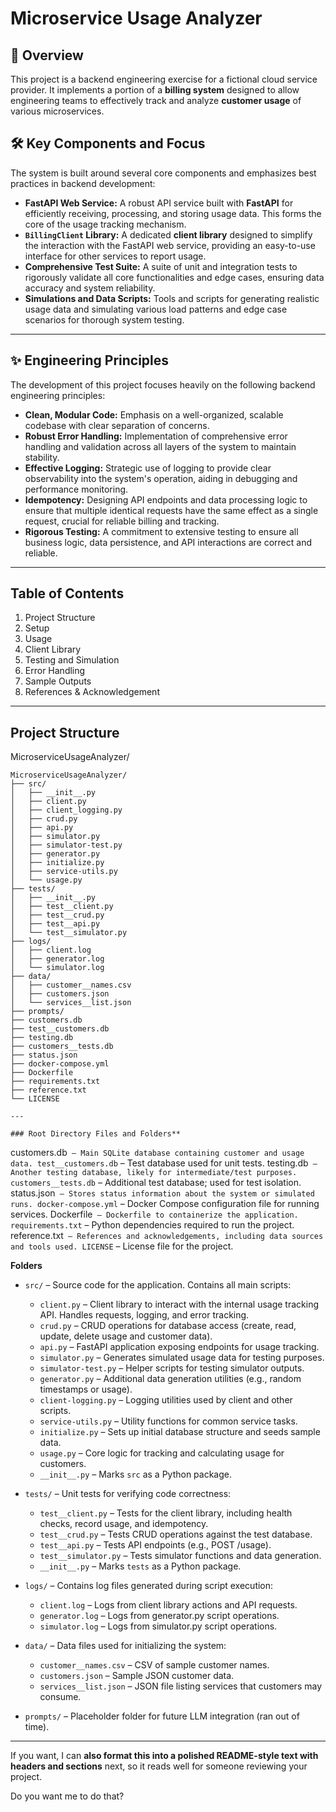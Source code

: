 # Microservice Usage Analyzer

## 🚀 Overview

This project is a backend engineering exercise for a fictional cloud service provider. It implements a portion of a **billing system** designed to allow engineering teams to effectively track and analyze **customer usage** of various microservices.

## 🛠️ Key Components and Focus

The system is built around several core components and emphasizes best practices in backend development:

* **FastAPI Web Service:** A robust API service built with **FastAPI** for efficiently receiving, processing, and storing usage data. This forms the core of the usage tracking mechanism.
* **`BillingClient` Library:** A dedicated **client library** designed to simplify the interaction with the FastAPI web service, providing an easy-to-use interface for other services to report usage.
* **Comprehensive Test Suite:** A suite of unit and integration tests to rigorously validate all core functionalities and edge cases, ensuring data accuracy and system reliability.
* **Simulations and Data Scripts:** Tools and scripts for generating realistic usage data and simulating various load patterns and edge case scenarios for thorough system testing.

---

## ✨ Engineering Principles

The development of this project focuses heavily on the following backend engineering principles:

* **Clean, Modular Code:** Emphasis on a well-organized, scalable codebase with clear separation of concerns.
* **Robust Error Handling:** Implementation of comprehensive error handling and validation across all layers of the system to maintain stability.
* **Effective Logging:** Strategic use of logging to provide clear observability into the system's operation, aiding in debugging and performance monitoring.
* **Idempotency:** Designing API endpoints and data processing logic to ensure that multiple identical requests have the same effect as a single request, crucial for reliable billing and tracking.
* **Rigorous Testing:** A commitment to extensive testing to ensure all business logic, data persistence, and API interactions are correct and reliable.

---
## Table of Contents
   1. Project Structure
   2. Setup
   3. Usage
   4. Client Library
   5. Testing and Simulation
   6. Error Handling
   7. Sample Outputs
   8. References & Acknowledgement
   
---
## Project Structure
MicroserviceUsageAnalyzer/
```
MicroserviceUsageAnalyzer/
├── src/
│   ├── __init__.py
│   ├── client.py
│   ├── client_logging.py
│   ├── crud.py
│   ├── api.py
│   ├── simulator.py
│   ├── simulator-test.py
│   ├── generator.py
│   ├── initialize.py
│   ├── service-utils.py
│   └── usage.py
├── tests/
│   ├── __init__.py
│   ├── test__client.py
│   ├── test__crud.py
│   ├── test__api.py
│   └── test__simulator.py
├── logs/
│   ├── client.log
│   ├── generator.log
│   └── simulator.log
├── data/
│   ├── customer__names.csv
│   ├── customers.json
│   └── services__list.json
├── prompts/
├── customers.db
├── test__customers.db
├── testing.db
├── customers__tests.db
├── status.json
├── docker-compose.yml
├── Dockerfile
├── requirements.txt
├── reference.txt
└── LICENSE

---

### Root Directory Files and Folders**
```
customers.db` – Main SQLite database containing customer and usage data.
test__customers.db` – Test database used for unit tests.
testing.db` – Another testing database, likely for intermediate/test purposes.
customers__tests.db` – Additional test database; used for test isolation.
status.json` – Stores status information about the system or simulated runs.
docker-compose.yml` – Docker Compose configuration file for running services.
Dockerfile` – Dockerfile to containerize the application.
requirements.txt` – Python dependencies required to run the project.
reference.txt` – References and acknowledgements, including data sources and tools used.
LICENSE` – License file for the project.

**Folders**

* `src/` – Source code for the application. Contains all main scripts:

  * `client.py` – Client library to interact with the internal usage tracking API. Handles requests, logging, and error tracking.
  * `crud.py` – CRUD operations for database access (create, read, update, delete usage and customer data).
  * `api.py` – FastAPI application exposing endpoints for usage tracking.
  * `simulator.py` – Generates simulated usage data for testing purposes.
  * `simulator-test.py` – Helper scripts for testing simulator outputs.
  * `generator.py` – Additional data generation utilities (e.g., random timestamps or usage).
  * `client-logging.py` – Logging utilities used by client and other scripts.
  * `service-utils.py` – Utility functions for common service tasks.
  * `initialize.py` – Sets up initial database structure and seeds sample data.
  * `usage.py` – Core logic for tracking and calculating usage for customers.
  * `__init__.py` – Marks `src` as a Python package.

* `tests/` – Unit tests for verifying code correctness:

  * `test__client.py` – Tests for the client library, including health checks, record usage, and idempotency.
  * `test__crud.py` – Tests CRUD operations against the test database.
  * `test__api.py` – Tests API endpoints (e.g., POST /usage).
  * `test__simulator.py` – Tests simulator functions and data generation.
  * `__init__.py` – Marks `tests` as a Python package.

* `logs/` – Contains log files generated during script execution:

  * `client.log` – Logs from client library actions and API requests.
  * `generator.log` – Logs from generator.py script operations.
  * `simulator.log` – Logs from simulator.py script operations.

* `data/` – Data files used for initializing the system:

  * `customer__names.csv` – CSV of sample customer names.
  * `customers.json` – Sample JSON customer data.
  * `services__list.json` – JSON file listing services that customers may consume.

* `prompts/` – Placeholder folder for future LLM integration (ran out of time).

---

If you want, I can **also format this into a polished README-style text with headers and sections** next, so it reads well for someone reviewing your project.

Do you want me to do that?


```
 
   
    
